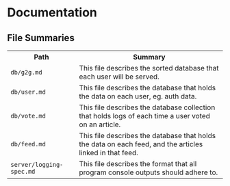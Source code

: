 Documentation
=============

File Summaries
--------------

<table>
  <tbody>
    <tr>
      <th>Path</th>
      <th>Summary</th>
    </tr>
    <tr>
      <td>
        <code>db/g2g.md</code>
      </td>
      <td>This file describes the sorted database that each user will be served.</td>
    </tr>
    <tr>
      <td>
        <code>db/user.md</code>
      </td>
      <td>This file describes the database that holds the data on each user, eg. auth data.</td>
    </tr>
    <tr>
      <td>
        <code>db/vote.md</code>
      </td>
      <td>This file describes the database collection that holds logs of each time a user voted on an article.</td>
    </tr>
    <tr>
      <td>
        <code>db/feed.md</code>
      </td>
      <td>This file describes the database that holds the data on each feed, and the articles linked in that feed.</td>
    </tr>
    <tr>
      <td>
        <code>server/logging-spec.md</code>
      </td>
      <td>This file describes the format that all program console outputs should adhere to.</td>
    </tr>
  </tbody>
</table>
